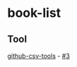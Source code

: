# book-list

## Tool
[github-csv-tools](https://github.com/gavinr/github-csv-tools) - [#3](https://github.com/gavinr/github-csv-tools/issues/3)
